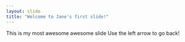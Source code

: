 ```yaml
---
layout: slide
title: "Welcome to Jane's first slide!"
---
```


This is my most awesome awesome slide
Use the left arrow to go back!
